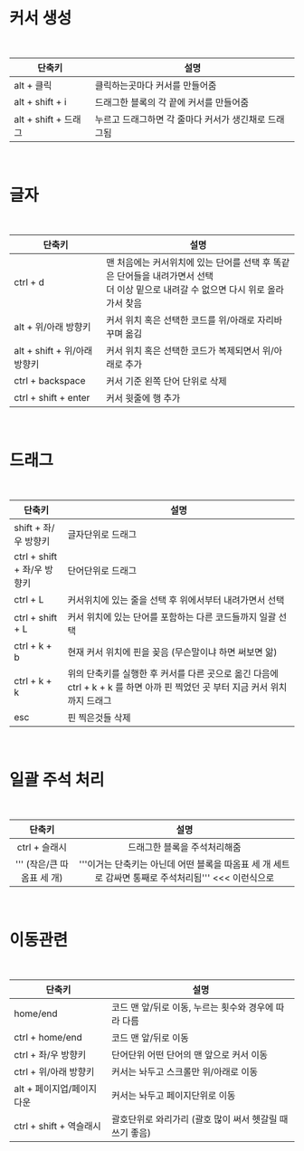 <br>


# 커서 생성

<br>

| 단축키               | 설명                                                 |
| -------------------- | ---------------------------------------------------- |
| alt + 클릭           | 클릭하는곳마다 커서를 만들어줌                       |
| alt + shift + i      | 드래그한 블록의 각 끝에 커서를 만들어줌              |
| alt + shift + 드래그 | 누르고 드래그하면 각 줄마다 커서가 생긴채로 드래그됨 |

<br>

# 글자

<br>

| 단축키                       | 설명                                                         |
| ---------------------------- | ------------------------------------------------------------ |
| ctrl + d                     | 맨 처음에는 커서위치에 있는 단어를 선택 후 똑같은 단어들을 내려가면서 선택 <br />더 이상 밑으로 내려갈 수 없으면 다시 위로 올라가서 찾음 |
| alt + 위/아래 방향키         | 커서 위치 혹은 선택한 코드를 위/아래로 자리바꾸며 옮김       |
| alt + shift + 위/아래 방향키 | 커서 위치 혹은 선택한 코드가 복제되면서 위/아래로 추가       |
| ctrl + backspace             | 커서 기준 왼쪽 단어 단위로 삭제                              |
| ctrl + shift + enter         | 커서 윗줄에 행 추가                                          |

<br>

# 드래그

<br>

| 단축키                           | 설명                                                         |
| -------------------------------- | ------------------------------------------------------------ |
| shift + 좌/우 방향키             | 글자단위로 드래그                                            |
| ctrl + shift<br />+ 좌/우 방향키 | 단어단위로 드래그                                            |
| ctrl + L                         | 커서위치에 있는 줄을 선택 후 위에서부터 내려가면서 선택      |
| ctrl + shift + L                 | 커서 위치에 있는 단어를 포함하는 다른 코드들까지 일괄 선택   |
| ctrl + k + b                     | 현재 커서 위치에 핀을 꽂음 (무슨말이냐 하면 써보면 앎)       |
| ctrl + k + k                     | 위의 단축키를 실행한 후 커서를 다른 곳으로 옮긴 다음에 ctrl + k + k 를 하면 아까 핀 찍었던 곳 부터 지금 커서 위치까지 드래그 |
| esc                              | 핀 찍은것들 삭제                                             |

<br>

# 일괄 주석 처리

<br>


|           단축키           |                             설명                             |
| :------------------------: | :----------------------------------------------------------: |
|       ctrl + 슬래시        |                 드래그한 블록을 주석처리해줌                 |
| ''' (작은/큰 따옴표 세 개) | '''이거는 단축키는 아닌데 어떤 블록을 따옴표 세 개 세트로 감싸면 통째로 주석처리됨''' <<< 이런식으로 |

<br>

# 이동관련

<br>

| 단축키                    | 설명                                                     |
| ------------------------- | -------------------------------------------------------- |
| home/end                  | 코드 맨 앞/뒤로 이동, 누르는 횟수와 경우에 따라 다름     |
| ctrl + home/end           | 코드 맨 앞/뒤로 이동                                     |
| ctrl + 좌/우 방향키       | 단어단위 어떤 단어의 맨 앞으로 커서 이동                 |
| ctrl + 위/아래 방향키     | 커서는 놔두고 스크롤만 위/아래로 이동                    |
| alt + 페이지업/페이지다운 | 커서는 놔두고 페이지단위로 이동                          |
| ctrl + shift + 역슬래시   | 괄호단위로 와리가리 (괄호 많이 써서 헷갈릴 때 쓰기 좋음) |

